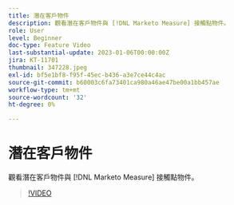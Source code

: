 ```yaml
---
title: 潛在客戶物件
description: 觀看潛在客戶物件與 [!DNL Marketo Measure] 接觸點物件。
role: User
level: Beginner
doc-type: Feature Video
last-substantial-update: 2023-01-06T00:00:00Z
jira: KT-11701
thumbnail: 347228.jpeg
exl-id: bf5e1bf8-f95f-45ec-b436-a3e7ce44c4ac
source-git-commit: b60003c6fa73401ca980a46ae47be00a1bb457ae
workflow-type: tm+mt
source-wordcount: '32'
ht-degree: 0%

---
```


# 潛在客戶物件

觀看潛在客戶物件與 [!DNL Marketo Measure] 接觸點物件。

>[!VIDEO](https://video.tv.adobe.com/v/347228/?quality=12&learn=on)
